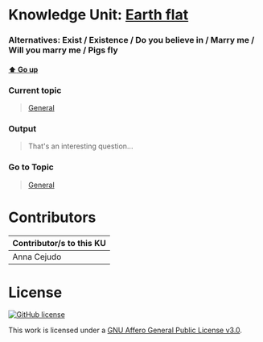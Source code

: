 # Knowledge Unit: [Earth flat](../../knowledge_units/general/earth-flat.md)
### Alternatives:   Exist   /  Existence   /  Do you believe in   /  Marry me   /  Will you marry me   /  Pigs fly 
#### [:arrow_up: Go up](../../topics/general.md)
### Current topic
> [General](../../topics/general.md)
### Output
> That&#039;s an interesting question...
### Go to Topic
> [General](../../topics/general.md)


# Contributors

| Contributor/s to this KU |
| - | 
| Anna Cejudo |

# License
[![GitHub license](https://img.shields.io/github/license/inbrainz/cerebro)](https://github.com/inbrainz/cerebro/blob/master/LICENSE)

This work is licensed under a [GNU Affero General Public License v3.0](https://www.gnu.org/licenses/agpl-3.0.txt).